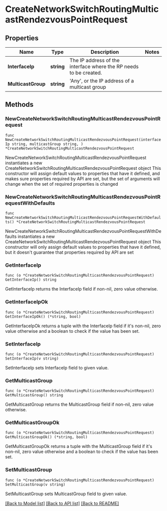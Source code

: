 # CreateNetworkSwitchRoutingMulticastRendezvousPointRequest

## Properties

Name | Type | Description | Notes
------------ | ------------- | ------------- | -------------
**InterfaceIp** | **string** | The IP address of the interface where the RP needs to be created. | 
**MulticastGroup** | **string** | &#39;Any&#39;, or the IP address of a multicast group | 

## Methods

### NewCreateNetworkSwitchRoutingMulticastRendezvousPointRequest

`func NewCreateNetworkSwitchRoutingMulticastRendezvousPointRequest(interfaceIp string, multicastGroup string, ) *CreateNetworkSwitchRoutingMulticastRendezvousPointRequest`

NewCreateNetworkSwitchRoutingMulticastRendezvousPointRequest instantiates a new CreateNetworkSwitchRoutingMulticastRendezvousPointRequest object
This constructor will assign default values to properties that have it defined,
and makes sure properties required by API are set, but the set of arguments
will change when the set of required properties is changed

### NewCreateNetworkSwitchRoutingMulticastRendezvousPointRequestWithDefaults

`func NewCreateNetworkSwitchRoutingMulticastRendezvousPointRequestWithDefaults() *CreateNetworkSwitchRoutingMulticastRendezvousPointRequest`

NewCreateNetworkSwitchRoutingMulticastRendezvousPointRequestWithDefaults instantiates a new CreateNetworkSwitchRoutingMulticastRendezvousPointRequest object
This constructor will only assign default values to properties that have it defined,
but it doesn't guarantee that properties required by API are set

### GetInterfaceIp

`func (o *CreateNetworkSwitchRoutingMulticastRendezvousPointRequest) GetInterfaceIp() string`

GetInterfaceIp returns the InterfaceIp field if non-nil, zero value otherwise.

### GetInterfaceIpOk

`func (o *CreateNetworkSwitchRoutingMulticastRendezvousPointRequest) GetInterfaceIpOk() (*string, bool)`

GetInterfaceIpOk returns a tuple with the InterfaceIp field if it's non-nil, zero value otherwise
and a boolean to check if the value has been set.

### SetInterfaceIp

`func (o *CreateNetworkSwitchRoutingMulticastRendezvousPointRequest) SetInterfaceIp(v string)`

SetInterfaceIp sets InterfaceIp field to given value.


### GetMulticastGroup

`func (o *CreateNetworkSwitchRoutingMulticastRendezvousPointRequest) GetMulticastGroup() string`

GetMulticastGroup returns the MulticastGroup field if non-nil, zero value otherwise.

### GetMulticastGroupOk

`func (o *CreateNetworkSwitchRoutingMulticastRendezvousPointRequest) GetMulticastGroupOk() (*string, bool)`

GetMulticastGroupOk returns a tuple with the MulticastGroup field if it's non-nil, zero value otherwise
and a boolean to check if the value has been set.

### SetMulticastGroup

`func (o *CreateNetworkSwitchRoutingMulticastRendezvousPointRequest) SetMulticastGroup(v string)`

SetMulticastGroup sets MulticastGroup field to given value.



[[Back to Model list]](../README.md#documentation-for-models) [[Back to API list]](../README.md#documentation-for-api-endpoints) [[Back to README]](../README.md)


